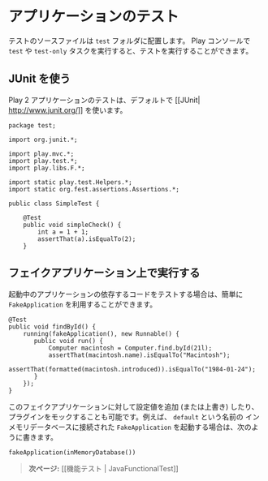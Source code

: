 <!-- translated -->
<!--
# Testing your application
-->
# アプリケーションのテスト

<!--
Test source files must be placed in your application’s `test` folder. You can run tests from the Play console using the `test` and `test-only` tasks.
-->
テストのソースファイルは `test` フォルダに配置します。 Play コンソールで `test` や `test-only` タスクを実行すると、テストを実行することができます。

<!--
## Using JUnit
-->
## JUnit を使う

<!--
The default way to test a Play 2 application is with [[JUnit| http://www.junit.org/]].
-->
Play 2 アプリケーションのテストは、デフォルトで [[JUnit| http://www.junit.org/]] を使います。


```
package test;

import org.junit.*;

import play.mvc.*;
import play.test.*;
import play.libs.F.*;

import static play.test.Helpers.*;
import static org.fest.assertions.Assertions.*;

public class SimpleTest {

    @Test 
    public void simpleCheck() {
        int a = 1 + 1;
        assertThat(a).isEqualTo(2);
    }
```

<!--
## Running in a fake application
-->
## フェイクアプリケーション上で実行する

<!--
If the code you want to test depends on a running application, you can easily create a `FakeApplication` on the fly:
-->
起動中のアプリケーションの依存するコードをテストする場合は、簡単に `FakeApplication` を利用することができます。

```
@Test
public void findById() {
    running(fakeApplication(), new Runnable() {
       public void run() {
           Computer macintosh = Computer.find.byId(21l);
           assertThat(macintosh.name).isEqualTo("Macintosh");
           assertThat(formatted(macintosh.introduced)).isEqualTo("1984-01-24");
       }
    });
}
```

<!--
You can also pass (or override) additional application configuration, or mock any plugin. For example to create a `FakeApplication` using a `default` in-memory database:
-->
このフェイクアプリケーションに対して設定値を追加 (または上書き) したり、プラグインをモックすることも可能です。例えば、 `default` という名前の インメモリデータベースに接続された `FakeApplication` を起動する場合は、次のように書きます。

```
fakeApplication(inMemoryDatabase())
```

<!--
> **Next:** [[Writing functional tests | JavaFunctionalTest]]
-->
> **次ページ:** [[機能テスト | JavaFunctionalTest]]